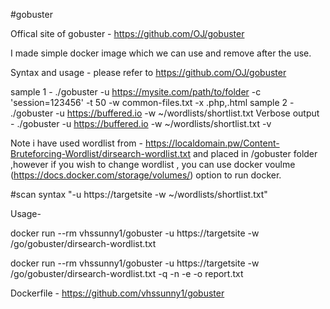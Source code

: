 #gobuster

Offical site of gobuster - https://github.com/OJ/gobuster

I made simple docker image which we can use and remove after the use.

Syntax and usage - please refer to  https://github.com/OJ/gobuster

sample 1 - ./gobuster -u https://mysite.com/path/to/folder -c 'session=123456' -t 50 -w common-files.txt -x .php,.html
sample 2 - ./gobuster -u https://buffered.io -w ~/wordlists/shortlist.txt
Verbose output - ./gobuster -u https://buffered.io -w ~/wordlists/shortlist.txt -v

Note i have used wordlist from - https://localdomain.pw/Content-Bruteforcing-Wordlist/dirsearch-wordlist.txt and placed in /gobuster folder ,however if you wish to change wordlist , you can use docker voulme (https://docs.docker.com/storage/volumes/) option to run docker.

#scan syntax "-u https://targetsite -w ~/wordlists/shortlist.txt"

Usage-

docker run --rm vhssunny1/gobuster -u https://targetsite -w /go/gobuster/dirsearch-wordlist.txt

docker run --rm vhssunny1/gobuster -u https://targetsite -w /go/gobuster/dirsearch-wordlist.txt -q -n -e -o report.txt

Dockerfile - https://github.com/vhssunny1/gobuster

